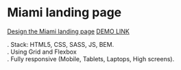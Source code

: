 # Miami landing page
 [Design the Miami landing page](https://www.figma.com/file/nHz8bflIwJaWP3P99vKTH5/miami_home_new?node-id=16033%3A3)
 [DEMO LINK](https://Bogdansgit.github.io/layout_miami/)

. Stack: HTML5, CSS, SASS, JS, BEM.<br>
. Using Grid and Flexbox<br>
. Fully responsive (Mobile, Tablets, Laptops, High screens).
